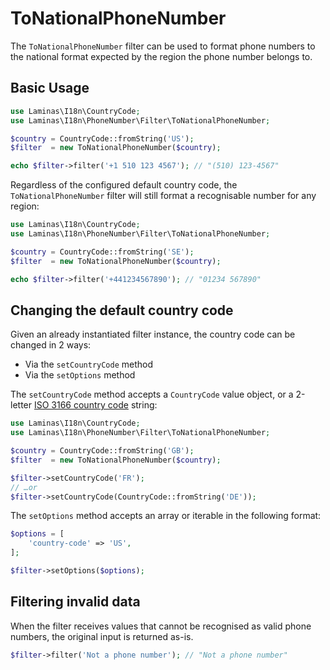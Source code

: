# ToNationalPhoneNumber

The `ToNationalPhoneNumber` filter can be used to format phone numbers to the national format expected by the region the phone number belongs to.  

## Basic Usage

```php
use Laminas\I18n\CountryCode;
use Laminas\I18n\PhoneNumber\Filter\ToNationalPhoneNumber;

$country = CountryCode::fromString('US');
$filter  = new ToNationalPhoneNumber($country);

echo $filter->filter('+1 510 123 4567'); // "(510) 123-4567"
```

Regardless of the configured default country code, the `ToNationalPhoneNumber` filter will still format a recognisable number for any region:

```php
use Laminas\I18n\CountryCode;
use Laminas\I18n\PhoneNumber\Filter\ToNationalPhoneNumber;

$country = CountryCode::fromString('SE');
$filter  = new ToNationalPhoneNumber($country);

echo $filter->filter('+441234567890'); // "01234 567890"
```

## Changing the default country code

Given an already instantiated filter instance, the country code can be changed in 2 ways:

- Via the `setCountryCode` method
- Via the `setOptions` method

The `setCountryCode` method accepts a `CountryCode` value object, or a 2-letter [ISO 3166 country code](https://en.wikipedia.org/wiki/List_of_ISO_3166_country_codes) string:

```php
use Laminas\I18n\CountryCode;
use Laminas\I18n\PhoneNumber\Filter\ToNationalPhoneNumber;

$country = CountryCode::fromString('GB');
$filter  = new ToNationalPhoneNumber($country);

$filter->setCountryCode('FR');
// …or
$filter->setCountryCode(CountryCode::fromString('DE'));
```

The `setOptions` method accepts an array or iterable in the following format:

```php
$options = [
    'country-code' => 'US',
];

$filter->setOptions($options);
```

## Filtering invalid data

When the filter receives values that cannot be recognised as valid phone numbers, the original input is returned as-is.

```php
$filter->filter('Not a phone number'); // "Not a phone number"
```
